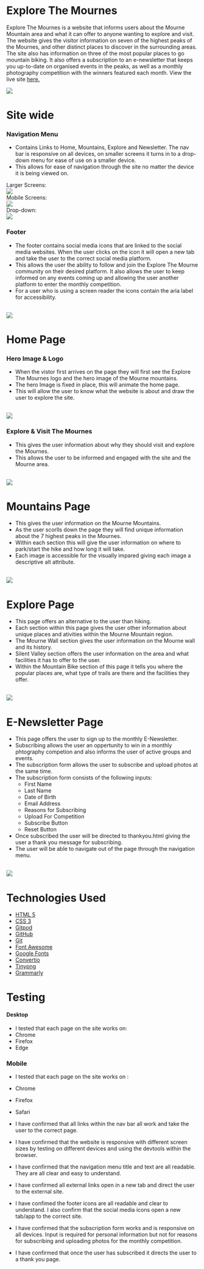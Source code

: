  # Explore The Mournes

Explore The Mournes is a website that informs users about the Mourne Mountain area and what it can offer to anyone wanting to explore and visit. The website gives the visitor information on seven of the highest peaks of the Mournes, and other distinct places to discover in the surrounding areas. The site also has information on three of the most popular places to go mountain biking. It also offers a subscription to an e-newsletter that keeps you up-to-date on organised events in the peaks, as well as a monthly photography competition with the winners featured each month. View the live site <a href="https://jamieb92.github.io/milestone-project-one/" target=" _blank">here.</a>

<img src="./docs/screens-image.png">

# Site wide
 ### Navigation Menu
  * Contains Links to Home, Mountains, Explore and Newsletter. The nav bar is responsive on all devices, on smaller screens it turns in to a drop-down menu for ease of use on a smaller device.
  * This allows for ease of navigation through the site no matter the device it is being viewed on.

   Larger Screens:
  <br> 
    <img src="./docs/full-size-nav-bar.png">
<br>
   Mobile Screens:
  <br>
    <img src="./docs/mobile-nav-bar.png">
<br>
   Drop-down:
  <br> 
    <img src="./docs/drop-down-nav-bar.png">
<br>
 ### Footer
  * The footer contains social media icons that are linked to the social media websites. When the user clicks on the icon it will open a new tab and take the  user to the correct social media platform. 
  * This allows the user the ability to follow and join the Explore The Mourne community on their desired platform. It also allows the user to keep informed on any events coming up and allowing the user another platform to enter the monthly competition.<br>
  * For a user who is using a screen reader the icons contain the aria label for accessibility.<br>
<br>
  <img src="./docs/footer.png">

# Home Page 
### Hero Image & Logo
 * When the vistor first arrives on the page they will first see the Explore The Mournes logo and the hero image of the Mourne mountains.
 * The hero Image is fixed in place, this will animate the home page.
 * This will allow the user to know what the website is about and draw the user to explore the site.<br>
<br>
 <img src="./docs/hero-logo.png">

 ### Explore & Visit The Mournes
* This gives the user information about why they should visit and explore the Mournes.
* This allows the user to be informed and engaged with the site and the Mourne area. <br>
<br>
<img src="./docs/explore-visit.png">

# Mountains Page
 * This gives the user information on the Mourne Mountains.<br>
 * As the user scorlls down the page they will find unique information about the 7 highest peaks in the Mournes.<br>
 * Within each section this will give the user information on where to park/start the hike and how long it will take.<br>
 * Each image is accessible for the visually impared giving each image a descriptive alt attribute.<br>
 <br>
 <img src="./docs/about-mournes.png">

# Explore Page
* This page offers an alternative to the user than hiking.<br>
* Each section within this page gives the user other information about unique places and ativities within the Mourne Mountain region.<br>
* The Mourne Wall section gives the user information on the Mourne wall and its history.<br>
* Silent Valley section offers the user information on the area and what facilities it has to offer to the user.<br>
* Within the Mountain Bike section of this page it tells you where the popular places are, what type of trails are there and the facilities they offer.<br>
<br>
<img src="./docs/mourne-wall.png">

# E-Newsletter Page
* This page offers the user to sign up to the monthly E-Newsletter.
* Subscribing allows the user an oppertunity to win in a monthly phtography competion and also informs the user of active groups and events.
* The subscription form allows the user to subscribe and upload photos at the same time.
* The subscription form consists of the following inputs:
  * First Name
  * Last Name
  * Date of Birth
  * Email Address
  * Reasons for Subscribing
  * Upload For Competition
  * Subscribe Button
  * Reset Button
* Once subscribed the user will be directed to thankyou.html giving the user a thank you message for subscribing.
* The user will be able to navigate out of the page through the navigation menu.<br>
<br>
<img src="./docs/newsletter.png"><br>

# Technologies Used 

* <a href="https://en.wikipedia.org/wiki/HTML5" target=" _blank">HTML 5</a>
* <a href="https://en.wikipedia.org/wiki/CSS" target=" _blank">CSS 3</a>
* <a href="https://www.gitpod.io/" target=" _blank">Gitpod</a>
* <a href="https://github.com/" target=" _blank">GitHub</a>
* <a href="https://git-scm.com/" target=" _blank">Git</a>
* <a href="https://fontawesome.com/" target=" _blank">Font Awesome</a>
* <a href="https://fonts.google.com/about" target=" _blank">Google Fonts</a>
* <a href="https://convertio.co/jpg-webp/" target=" _blank">Convertio</a>
* <a href="https://tinypng.com/" target=" _blank">Tinypng</a>
* <a href="https://grammarly.com" target=" _blank">Grammarly</a>

# Testing 

#### Desktop
* I tested that each page on the site works on:
 * Chrome
 * Firefox
 * Edge 


 ### Mobile
 * I tested that each page on the site works on :
  * Chrome
  * Firefox 
  * Safari

* I have confirmed that all links within the nav bar all work and take the user to the correct page.

* I have confirmed that the website is responsive with different screen sizes by testing on different devices and using the devtools within the browser.

* I have confirmed that the navigation menu title and text are all readable. They are all clear and easy to understand. 

* I have confirmed all external links open in a new tab and direct the user to the external site.

* I have confimed the footer icons are all readable and clear to understand. I also confirm that the social media icons open a new tab/app to the correct site.

* I have confirmed that the subscription form works and is responsive on all devices. Input is required for personal information but not for reasons for subscribing and uploading photos for the monthly competition.

* I have confirmed that once the user has subscribed it directs the user to a thank you page.









